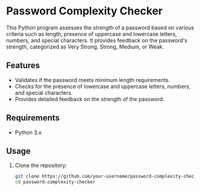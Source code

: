 # Password Complexity Checker

This Python program assesses the strength of a password based on various criteria such as length, presence of uppercase and lowercase letters, numbers, and special characters. It provides feedback on the password's strength, categorized as Very Strong, Strong, Medium, or Weak.

## Features

- Validates if the password meets minimum length requirements.
- Checks for the presence of lowercase and uppercase letters, numbers, and special characters.
- Provides detailed feedback on the strength of the password.

## Requirements

- Python 3.x

## Usage

1. Clone the repository:

   ```bash
   git clone https://github.com/your-username/password-complexity-checker.git
   cd password-complexity-checker
